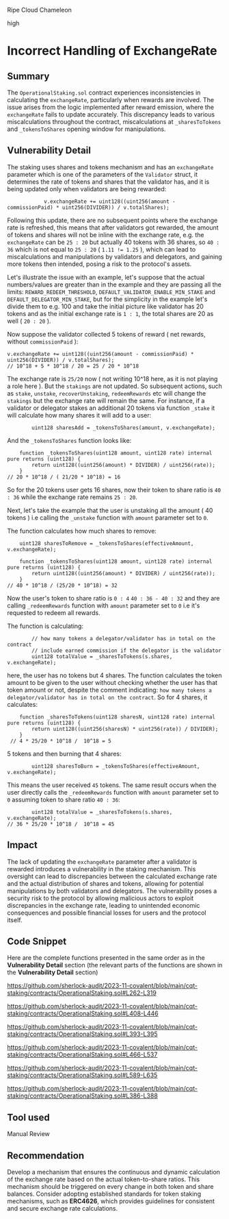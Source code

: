 Ripe Cloud Chameleon

high

# Incorrect Handling of ExchangeRate

## Summary

The `OperationalStaking.sol` contract experiences inconsistencies in calculating the `exchangeRate`, particularly when rewards are involved. The issue arises from the logic implemented after reward emission, where the `exchangeRate` fails to update accurately. This discrepancy leads to various miscalculations throughout the contract, miscalculations at `_sharesToTokens` and `_tokensToShares` opening window for manipulations.

## Vulnerability Detail

The staking uses shares and tokens mechanism and has an `exchangeRate` parameter which is one of the parameters of the `Validator` struct, it determines the rate of tokens and shares that the validator has, and it is being updated only when validators are being rewarded: 

```solidity
            v.exchangeRate += uint128((uint256(amount - commissionPaid) * uint256(DIVIDER)) / v.totalShares); 
```
Following this update, there are no subsequent points where the exchange rate is refreshed, this means that after validators got rewarded, the amount of tokens and shares will not be inline with the exchange rate, e.g. the `exchangeRate` can be `25 : 20` but actually 40 tokens with 36 shares, so `40 : 36` which is not equal to `25 : 20` ( `1.11 != 1.25` ), which can lead to miscalculations and manipulations by validators and delegators, and gaining more tokens then intended, posing a risk to the protocol's assets.

Let's illustrate the issue with an example, let's suppose that the actual numbers/values are greater than in the example and they are passing all the limits: `REWARD_REDEEM_THRESHOLD`, `DEFAULT_VALIDATOR_ENABLE_MIN_STAKE` and `DEFAULT_DELEGATOR_MIN_STAKE`, but for the simplicity in the example let's divide them to e.g. 100 and take the initial picture like validator has 20 tokens and as the initial exchange rate is `1 : 1`, the total shares are 20 as well ( `20 : 20` ).

Now suppose the validator collected 5 tokens of reward ( net rewards, without `commissionPaid` ):

```solidity
v.exchangeRate += uint128((uint256(amount - commissionPaid) * uint256(DIVIDER)) / v.totalShares);
// 10^18 + 5 * 10^18 / 20 = 25 / 20 * 10^18
```
The exchange rate is `25/20` now ( not writing 10^18 here, as it is not playing a role here ).  But the `stakings` are not updated. So subsequent actions, such as `stake`, `unstake`, `recoverUnstaking`, `redeemRewards` etc will change the `stakings` but the exchange rate will remain the same. For instance, if a validator or delegator stakes an additional 20 tokens via function `_stake` it will calculate how many shares it will add to a user:

```solidity
        uint128 sharesAdd = _tokensToShares(amount, v.exchangeRate);
```

And the `_tokensToShares` function looks like:

```solidity
    function _tokensToShares(uint128 amount, uint128 rate) internal pure returns (uint128) {
        return uint128((uint256(amount) * DIVIDER) / uint256(rate));
    }
// 20 * 10^18 / ( 21/20 * 10^18) = 16
```
So for the 20 tokens user gets 16 shares, now their token to share ratio is `40 : 36` while the exchange rate remains `25 : 20`.

Next, let's take the example that the user is unstaking all the amount ( 40 tokens ) i.e calling the `_unstake` function with `amount` parameter set to `0`.

The function calculates how much shares to remove:

```solidity
    uint128 sharesToRemove = _tokensToShares(effectiveAmount, v.exchangeRate); 

    function _tokensToShares(uint128 amount, uint128 rate) internal pure returns (uint128) {
        return uint128((uint256(amount) * DIVIDER) / uint256(rate));
    }
// 40 * 10^18 / (25/20 * 10^18) = 32
```

Now the user's token to share ratio is `0 : 4` `40 : 36 - 40 : 32` and they are calling `_redeemRewards` function with `amount` parameter set to `0` i.e it's requested to redeem all rewards.

The function is calculating:

```solidity
        // how many tokens a delegator/validator has in total on the contract
        // include earned commission if the delegator is the validator
        uint128 totalValue = _sharesToTokens(s.shares, v.exchangeRate);
```

here, the user has no tokens but 4 shares. The function calculates the token amount to be given to the user without checking whether the user has that token amount or not, despite the comment indicating: `how many tokens a delegator/validator has in total on the contract`.  So for 4 shares, it calculates:

```solidity
    function _sharesToTokens(uint128 sharesN, uint128 rate) internal pure returns (uint128) {
        return uint128((uint256(sharesN) * uint256(rate)) / DIVIDER);
    }
 // 4 * 25/20 * 10^18 /  10^18 = 5
```

5 tokens and then burning that 4 shares:

```solidity
        uint128 sharesToBurn = _tokensToShares(effectiveAmount, v.exchangeRate); 
```
This means the user received `45` tokens. The same result occurs when the user directly calls the `_redeemRewards` function with `amount` parameter set to `0` assuming token to share ratio `40 : 36`:

```solidity
        uint128 totalValue = _sharesToTokens(s.shares, v.exchangeRate);
// 36 * 25/20 * 10^18 /  10^18 = 45
```

## Impact

The lack of updating the `exchangeRate` parameter after a validator is rewarded introduces a vulnerability in the staking mechanism. This oversight can lead to discrepancies between the calculated exchange rate and the actual distribution of shares and tokens, allowing for potential manipulations by both validators and delegators. The vulnerability poses a security risk to the protocol by allowing malicious actors to exploit discrepancies in the exchange rate, leading to unintended economic consequences and possible financial losses for users and the protocol itself.

## Code Snippet

Here are the complete functions presented in the same order as in the **Vulnerability Detail** section (the relevant parts of the functions are shown in the **Vulnerability Detail** section)

https://github.com/sherlock-audit/2023-11-covalent/blob/main/cqt-staking/contracts/OperationalStaking.sol#L262-L319

https://github.com/sherlock-audit/2023-11-covalent/blob/main/cqt-staking/contracts/OperationalStaking.sol#L408-L446

https://github.com/sherlock-audit/2023-11-covalent/blob/main/cqt-staking/contracts/OperationalStaking.sol#L393-L395

https://github.com/sherlock-audit/2023-11-covalent/blob/main/cqt-staking/contracts/OperationalStaking.sol#L466-L537

https://github.com/sherlock-audit/2023-11-covalent/blob/main/cqt-staking/contracts/OperationalStaking.sol#L589-L635

https://github.com/sherlock-audit/2023-11-covalent/blob/main/cqt-staking/contracts/OperationalStaking.sol#L386-L388

## Tool used

Manual Review

## Recommendation

Develop a mechanism that ensures the continuous and dynamic calculation of the exchange rate based on the actual token-to-share ratios. This mechanism should be triggered on every change in both token and share balances.
Consider adopting established standards for token staking mechanisms, such as **ERC4626**, which provides guidelines for consistent and secure exchange rate calculations.